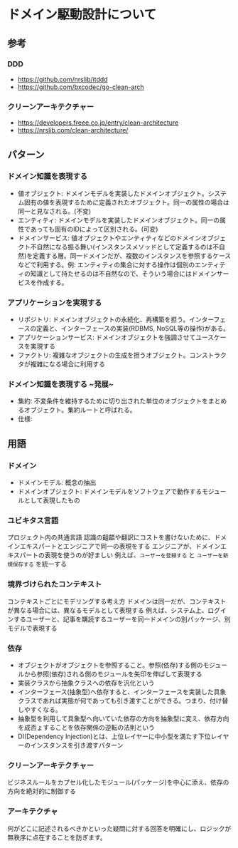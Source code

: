 
# ドメイン駆動設計について

## 参考

### DDD
- https://github.com/nrslib/itddd
- https://github.com/bxcodec/go-clean-arch

### クリーンアーキテクチャー
- https://developers.freee.co.jp/entry/clean-architecture
- https://nrslib.com/clean-architecture/

## パターン

### ドメイン知識を表現する

- 値オブジェクト: ドメインモデルを実装したドメインオブジェクト。システム固有の値を表現するために定義されたオブジェクト。同一の属性の場合は同一と見なされる。(不変)
- エンティティ: ドメインモデルを実装したドメインオブジェクト。同一の属性であっても固有のIDによって区別される。(可変)
- ドメインサービス: 値オブジェクトやエンティティなどのドメインオブジェクト不自然になる振る舞い(インスタンスメソッドとして定義するのは不自然)を定義する層。同一ドメインだが、複数のインスタンスを参照するケースなどで利用する。例: エンティティの集合に対する操作は個別のエンティティの知識として持たせるのは不自然なので、そういう場合にはドメインサービスを作成する。

### アプリケーションを実現する

- リポジトリ: ドメインオブジェクトの永続化、再構築を担う。インターフェースの定義と、インターフェースの実装(RDBMS, NoSQL等の操作)がある。
- アプリケーションサービス: ドメインオブジェクトを強調させてユースケースを実現する
- ファクトリ: 複雑なオブジェクトの生成を担うオブジェクト。コンストラクタが複雑になる場合に利用する

### ドメイン知識を表現する ~発展~

- 集約: 不変条件を維持するために切り出された単位のオブジェクトをまとめるオブジェクト。集約ルートと呼ばれる。
- 仕様:

## 用語

### ドメイン

- ドメインモデル: 概念の抽出
- ドメインオブジェクト: ドメインモデルをソフトウェアで動作するモジュールとして表現したもの

### ユビキタス言語

プロジェクト内の共通言語
認識の齟齬や翻訳にコストを書けないために、ドメインエキスパートとエンジニアで同一の表現をする
エンジニアが、ドメインエキスパートの表現を使うのが好ましい
例えば、`ユーザーを登録する` と `ユーザーを新規保存する` を統一する

### 境界づけられたコンテキスト

コンテキストごとにモデリングする考え方
ドメインは同一だが、コンテキストが異なる場合には、異なるモデルとして表現する
例えば、システム上、ログインするユーザーと、記事を購読するユーザーを同一ドメインの別パッケージ、別モデルで表現する

### 依存

- オブジェクトがオブジェクトを参照すること。参照(依存)する側のモジュールから参照(依存)される側のモジュールを矢印を伸ばして表現する
- 実装クラスから抽象クラスへの依存を汎化という
- インターフェース(抽象型)へ依存すると、インターフェースを実装した具象クラスであれば実態が何であっても引き渡すことができる。つまり、付け替しやすくなる。
- 抽象型を利用して具象型へ向いていた依存の方向を抽象型に変え、依存方向を成否ょすることを依存関係の逆転の法則という
- DI(Dependency Injection)とは、上位レイヤーに中小型を満たす下位レイヤーのインスタンスを引き渡すパターン

### クリーンアーキテクチャー

ビジネスルールをカプセル化したモジュール(パッケージ)を中心に添え、依存の方向を絶対的に制御する

### アーキテクチャ

何がどこに記述されるべきかといった疑問に対する回答を明確にし、ロジックが無秩序に点在することを防ぎます。
